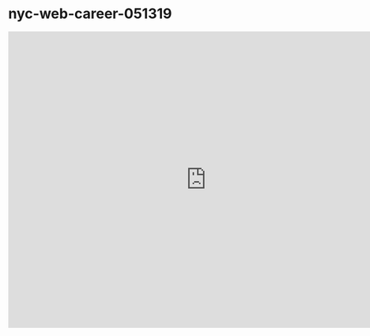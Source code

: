 # nyc-web-career-051319

<iframe src="https://calendar.google.com/calendar/b/3/embed?height=600&amp;wkst=1&amp;bgcolor=%23ffffff&amp;ctz=America%2FNew_York&amp;src=ZXZhbnMud2FuZ0BmbGF0aXJvbnNjaG9vbC5jb20&amp;src=ZmxhdGlyb25zY2hvb2wuY29tX2Zlb2FkYnFiZ3FvOW0xY3YzMWFvNDBjcnU4QGdyb3VwLmNhbGVuZGFyLmdvb2dsZS5jb20&amp;src=YWRkcmVzc2Jvb2sjY29udGFjdHNAZ3JvdXAudi5jYWxlbmRhci5nb29nbGUuY29t&amp;src=ZXZhbnNqd2FuZ0BnbWFpbC5jb20&amp;src=ZmxhdGlyb25zY2hvb2wuY29tX3A1bm1tOW8xOTEycGJ1aGNpcDFnbDJnamswQGdyb3VwLmNhbGVuZGFyLmdvb2dsZS5jb20&amp;src=ZmxhdGlyb25zY2hvb2wuY29tX3RhbjAxOTRtNHI4bnAwbnNuanRxdW5uZXNrQGdyb3VwLmNhbGVuZGFyLmdvb2dsZS5jb20&amp;src=ZmxhdGlyb25zY2hvb2wuY29tXzZtNDZ2bnBrczcydnUydDFndDIwMDNqcGZvQGdyb3VwLmNhbGVuZGFyLmdvb2dsZS5jb20&amp;src=ZmxhdGlyb25zY2hvb2wuY29tX2FtMXFlNjQxM3FsZnE0N292aHByYmZuOXE4QGdyb3VwLmNhbGVuZGFyLmdvb2dsZS5jb20&amp;color=%23039BE5&amp;color=%238E24AA&amp;color=%2333B679&amp;color=%23F6BF26&amp;color=%23F09300&amp;color=%23D81B60&amp;color=%23795548&amp;color=%23B39DDB" style="border-width:0" width="800" height="600" frameborder="0" scrolling="no"></iframe>
